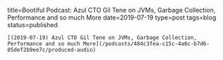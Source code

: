 
title=Bootiful Podcast: Azul CTO Gil Tene on JVMs, Garbage Collection, Performance and so much More
date=2019-07-19
type=post
tags=blog
status=published
~~~~~~
[(2019-07-19) Azul CTO Gil Tene on JVMs, Garbage Collection, Performance and so much More](/podcasts/484c3fea-c15c-4a6c-b7d6-05def2b9ee7c/produced-audio) 
            